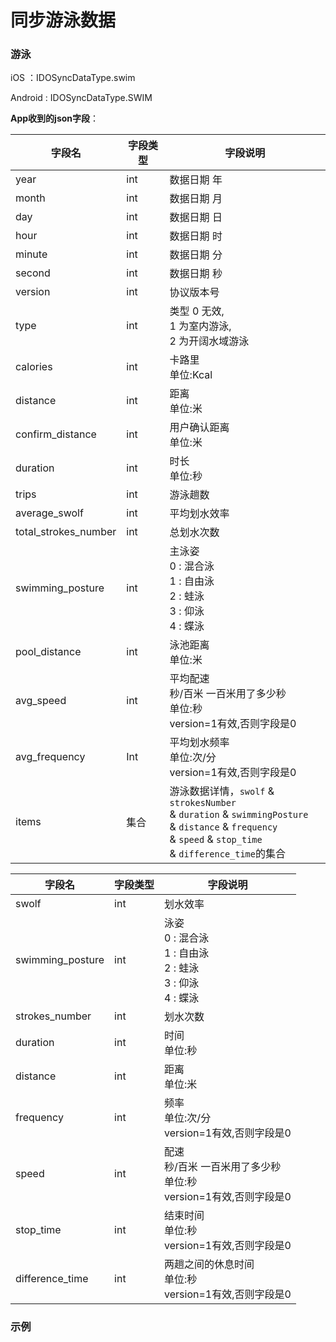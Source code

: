 # 同步游泳数据

### 游泳

iOS ：IDOSyncDataType.swim

Android : IDOSyncDataType.SWIM

**App收到的json字段**：

| 字段名               | 字段类型 | 字段说明                                                     |
| -------------------- | -------- | ------------------------------------------------------------ |
| year                 | int      | 数据日期 年                                                  |
| month                | int      | 数据日期 月                                                  |
| day                  | int      | 数据日期 日                                                  |
| hour                 | int      | 数据日期 时                                                  |
| minute               | int      | 数据日期 分                                                  |
| second               | int      | 数据日期 秒                                                  |
| version              | int      | 协议版本号                                                   |
| type                 | int      | 类型 0 无效,<br/>1 为室内游泳,<br/>2 为开阔水域游泳          |
| calories             | int      | 卡路里<br />单位:Kcal                                        |
| distance             | int      | 距离<br />单位:米                                            |
| confirm_distance     | int      | 用户确认距离<br />单位:米                                    |
| duration             | int      | 时长<br />单位:秒                                            |
| trips                | int      | 游泳趟数                                                     |
| average_swolf        | int      | 平均划水效率                                                 |
| total_strokes_number | int      | 总划水次数                                                   |
| swimming_posture     | int      | 主泳姿  <br />0 : 混合泳 <br />1 : 自由泳 <br />2 : 蛙泳 <br />3 : 仰泳<br />4 : 蝶泳 |
| pool_distance        | int      | 泳池距离<br />单位:米                                        |
| avg_speed            | int      | 平均配速<br />秒/百米 一百米用了多少秒 <br />单位:秒<br />version=1有效,否则字段是0 |
| avg_frequency        | Int      | 平均划水频率<br />单位:次/分<br />version=1有效,否则字段是0  |
| items                | 集合     | 游泳数据详情，`swolf` & `strokesNumber`<br/> & `duration` & `swimmingPosture`<br/> & `distance` & `frequency `<br/>& `speed` & `stop_time` <br/>& `difference_time`的集合 |

| 字段名           | 字段类型 | 字段说明                                                     |
| ---------------- | -------- | ------------------------------------------------------------ |
| swolf            | int      | 划水效率                                                     |
| swimming_posture | int      | 泳姿<br />0 : 混合泳 <br />1 : 自由泳 <br />2 : 蛙泳 <br />3 : 仰泳<br />4 : 蝶泳 |
| strokes_number   | int      | 划水次数                                                     |
| duration         | int      | 时间<br />单位:秒                                            |
| distance         | int      | 距离<br />单位:米                                            |
| frequency        | int      | 频率<br />单位:次/分<br />version=1有效,否则字段是0          |
| speed            | int      | 配速<br />秒/百米 一百米用了多少秒 <br />单位:秒<br />version=1有效,否则字段是0 |
| stop_time        | int      | 结束时间<br />单位:秒<br />version=1有效,否则字段是0         |
| difference_time  | int      | 两趟之间的休息时间<br />单位:秒<br />version=1有效,否则字段是0 |

### 示例

```json

```

